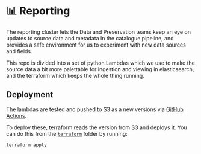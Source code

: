# :bar_chart: Reporting

The reporting cluster lets the Data and Preservation teams keep an eye on updates to source data and metadata in the catalogue pipeline, and provides a safe environment for us to experiment with new data sources and fields.

This repo is divided into a set of python Lambdas which we use to make the source data a bit more palettable for ingestion and viewing in elasticsearch, and the terraform which keeps the whole thing running.

## Deployment
The lambdas are tested and pushed to S3 as a new versions via [GitHub Actions](.github/main.workflow).

To deploy these, terraform reads the version from S3 and deploys it. You can do this from the [`terraform`](terraform) folder by running:

```HCL
terraform apply
```
